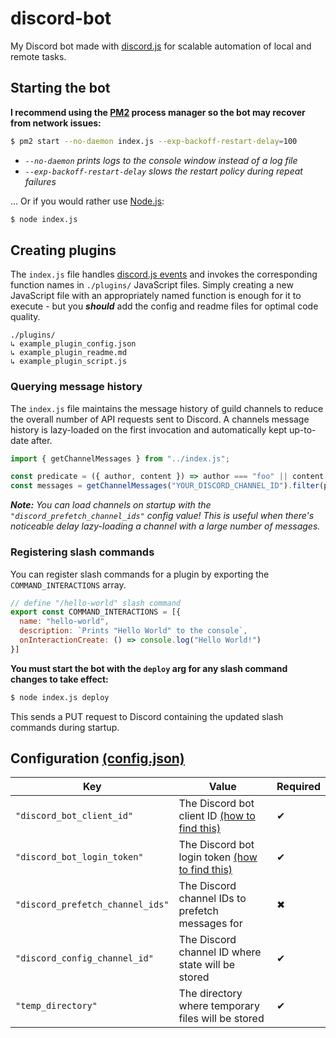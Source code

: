 # discord-bot

My Discord bot made with [discord.js](https://discord.js.org/) for scalable automation of local and remote tasks.

## Starting the bot

**I recommend using the [PM2](https://pm2.keymetrics.io/) process manager so the bot may recover from network issues:**

```bash
$ pm2 start --no-daemon index.js --exp-backoff-restart-delay=100
```

- _`--no-daemon` prints logs to the console window instead of a log file_
- _`--exp-backoff-restart-delay` slows the restart policy during repeat failures_

... Or if you would rather use [Node.js](https://nodejs.org/en):

```bash
$ node index.js
```

## Creating plugins

The `index.js` file handles [discord.js events](https://old.discordjs.dev/#/docs/discord.js/14.9.0/typedef/Events) and invokes the corresponding function names in `./plugins/` JavaScript files. Simply creating a new JavaScript file with an appropriately named function is enough for it to execute - but you ***should*** add the config and readme files for optimal code quality.

```
./plugins/
↳ example_plugin_config.json
↳ example_plugin_readme.md
↳ example_plugin_script.js
```

### Querying message history

The `index.js` file maintains the message history of guild channels to reduce the overall number of API requests sent to Discord. A channels message history is lazy-loaded on the first invocation and automatically kept up-to-date after.

```js
import { getChannelMessages } from "../index.js";

const predicate = ({ author, content }) => author === "foo" || content === "bar";
const messages = getChannelMessages("YOUR_DISCORD_CHANNEL_ID").filter(predicate);
```

_**Note:** You can load channels on startup with the `"discord_prefetch_channel_ids"` config value! This is useful when there's noticeable delay lazy-loading a channel with a large number of messages._

### Registering slash commands

You can register slash commands for a plugin by exporting the `COMMAND_INTERACTIONS` array.

```js
// define "/hello-world" slash command
export const COMMAND_INTERACTIONS = [{
  name: "hello-world",
  description: `Prints "Hello World" to the console`,
  onInteractionCreate: () => console.log("Hello World!")
}]
```

**You must start the bot with the `deploy` arg for any slash command changes to take effect:**

```bash
$ node index.js deploy
```

This sends a PUT request to Discord containing the updated slash commands during startup.

## Configuration [(config.json)](config.json)

| Key                              | Value                                                                                                                     | Required |
| -------------------------------- | ------------------------------------------------------------------------------------------------------------------------- | -------- |
| `"discord_bot_client_id"`        | The Discord bot client ID [(how to find this)](https://support.heateor.com/discord-client-id-discord-client-secret/)      | ✔        |
| `"discord_bot_login_token"`      | The Discord bot login token [(how to find this)](https://docs.discordbotstudio.org/setting-up-dbs/finding-your-bot-token) | ✔        |
| `"discord_prefetch_channel_ids"` | The Discord channel IDs to prefetch messages for                                                                          | ✖        |
| `"discord_config_channel_id"`     | The Discord channel ID where state will be stored                                                                         | ✔        |
| `"temp_directory"`               | The directory where temporary files will be stored                                                                        | ✔        |

<!--
todo:
# managing state
# managing logs
# add config value ... discord_logs_channel_id
-->
